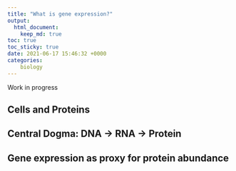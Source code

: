 ```yaml
---
title: "What is gene expression?"
output:
  html_document:
    keep_md: true
toc: true
toc_sticky: true
date: 2021-06-17 15:46:32 +0000
categories:
    biology
---
```


Work in progress

## Cells and Proteins

## Central Dogma: DNA -> RNA -> Protein

## Gene expression as proxy for protein abundance
